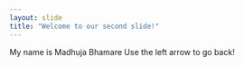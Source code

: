 ```yaml
---
layout: slide
title: "Welcome to our second slide!"
---
```

My name is Madhuja Bhamare
Use the left arrow to go back!
